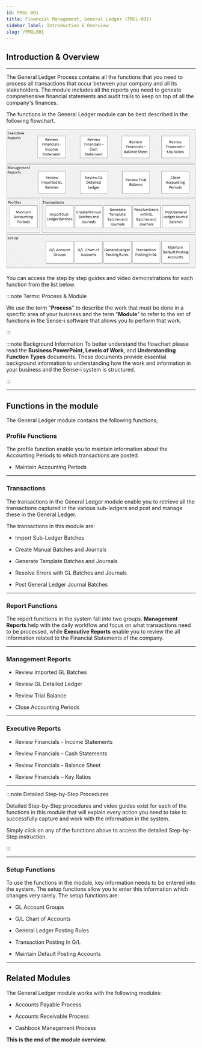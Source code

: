 ```yaml
---
id: FMGL-001
title: Financial Management, General Ledger (FMGL-001)  
sidebar_label: Introduction & Overview
slug: /FMGL001
---
```


## Introduction & Overview  
___  

The General Ledger Process contains all the functions that you need to process all transactions that 
occur between your company and all its stakeholders.  The module includes all the reports you need to 
geneate comprehensive financial statements and audit trails to keep on top of all the company's finances.

The functions in the General Ledger module can be best described in the following flowchart.  

![](../static/img/docs/FMGL-001/image01.png)  


You can access the step by step guides and video demonstrations for each function from the
list below.

:::note Terms: Process & Module

We use the term "**Process**" to describe the work that must be done in a specific area of your business
and the term "**Module**" to refer to the set of functions in the Sense-i software that allows you to perform
that work.  

:::

:::note Background Information
To better understand the flowchart please read the **Business PowerPoint, Levels of Work,** and
**Understanding Function Types** documents. These documents provide essential background information
to understanding how the work and information in your business and the Sense-i system is structured.

:::  


___
## Functions in the module  

The General Ledger module contains the following functions;  

### Profile Functions
The profile function enable you to maintain information about the Accounting Periods to which transactions are posted.

- Maintain Accounting Periods 

___
### Transactions
The transactions in the General Ledger module enable you to retrieve all the transactions captured in the various 
sub-ledgers and post and manage these in the General Ledger. 

The transactions in this module are:

- Import Sub-Ledger Batches

- Create Manual Batches and Journals

- Generate Template Batches and Journals

- Resolve Errors with GL Batches and Journals

- Post General Ledger Journal Batches

___
### Report Functions
The report functions in the system fall into two groups. **Management Reports** 
help with the daily workflow and focus on what transactions need to be processed,
while **Executive Reports** enable you to review the all information related to
the Financial Statements of the company.
___
### Management Reports

- Review Imported GL Batches

- Review GL Detailed Ledger 

- Review Trial Balance 

- Close Accounting Periods 

___
### Executive Reports

- Review Financials - Income Statements

- Review Financials – Cash Statements

- Review Financials – Balance Sheet

- Review Financials – Key Ratios

___
:::note Detailed Step-by-Step Procedures

Detailed Step-by-Step procedures and video guides exist for each of the
functions in this module that will explain every action you need to take
to successfully capture and work with the information in the system.

Simply click on any of the functions above to access the detailed
Step-by-Step instruction.

:::

___
### Setup Functions

To use the functions in the module, key information needs to be entered
into the system.  The setup functions allow you to enter this information
which changes very rarely. The setup functions are:

- GL Account Groups 

- G/L  Chart of Accounts 

- General Ledger Posting Rules 

- Transaction Posting In G/L

- Maintain Default Posting Accounts 

___
## Related Modules  

The General Ledger module works with the following modules:

-   Accounts Payable Process

-   Accounts Receivable Process

-   Cashbook Management Process


**This is the end of the module overview.**
